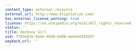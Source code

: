 ```yaml
---
content_type: external-resource
external_url: http://www.blipstation.com/
has_external_license_warning: true
license: https://en.wikipedia.org/wiki/All_rights_reserved
status: ''
title: Hackney Girl
uid: f7b3e61b-8e4e-4b98-b488-ee64a0103247
wayback_url: ''
---
```

